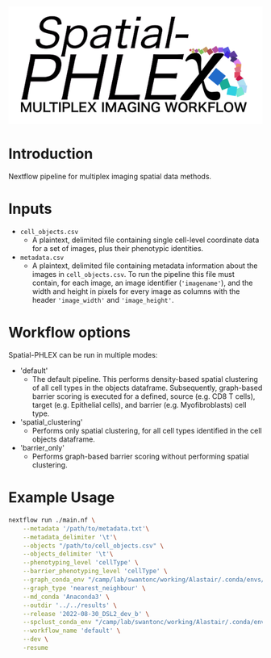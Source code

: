 ![TRACERx-PHLEX/Spatial-PHLEX](docs/images/Spatial_PHLEX_logo.png)

# Introduction
Nextflow pipeline for multiplex imaging spatial data methods.

# Inputs
- `cell_objects.csv`
    - A plaintext, delimited file containing single cell-level coordinate data for a set of images, plus their phenotypic identities.
- `metadata.csv`
    - A plaintext, delimited file containing metadata information about the images in `cell_objects.csv`. To run the pipeline this file must contain, for each image, an image identifier (`'imagename'`), and the width and height in pixels for every image as columns with the header `'image_width'` and `'image_height'`.

# Workflow options
Spatial-PHLEX can be run in multiple modes:
- 'default'
    - The default pipeline. This performs density-based spatial clustering of all cell types in the objects dataframe. Subsequently, graph-based barrier scoring is executed for a defined, source (e.g. CD8 T cells), target (e.g. Epithelial cells), and barrier (e.g. Myofibroblasts) cell type.
- 'spatial_clustering'
    - Performs only spatial clustering, for all cell types identified in the cell objects dataframe.
- 'barrier_only'
    - Performs graph-based barrier scoring without performing spatial clustering.

# Example Usage

```bash
nextflow run ./main.nf \
    --metadata '/path/to/metadata.txt'\
    --metadata_delimiter '\t'\
    --objects "/path/to/cell_objects.csv" \
    --objects_delimiter '\t'\
    --phenotyping_level 'cellType' \
    --barrier_phenotyping_level 'cellType' \
    --graph_conda_env "/camp/lab/swantonc/working/Alastair/.conda/envs/rapids-22.02" \
    --graph_type 'nearest_neighbour' \
    --md_conda 'Anaconda3' \
    --outdir '../../results' \
    --release '2022-08-30_DSL2_dev_b' \
    --spclust_conda_env "/camp/lab/swantonc/working/Alastair/.conda/envs/tf" \
    --workflow_name 'default' \
    --dev \
    -resume
```